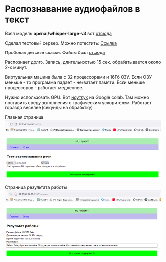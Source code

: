 # Распознавание аудиофайлов в текст

Взял модель **openai/whisper-large-v3** вот [отсюда](https://huggingface.co/openai/whisper-large-v3)

Сделал тестовый сервер. Можно потестить: [Ссылка](http://92.255.234.30:55555/)

Пробовал детские сказки. Файлы брал [отсюда](https://papaskazki.ru/Barto.php)

Распознает долго. Запись, длительностью 15 сек. обрабатывается около 2-х минут.

Виртуальная машина была с 32 процессорами и 16Гб ОЗУ. Если ОЗУ меньше - то программа падает - нехватает памяти. Если меньше процессоров - работает медленнее.

Нужно использовать GPU. Вот [ноутбук](https://colab.research.google.com/drive/1KTqd3b3usoVtBh2ko3N7OPSzdFstkuRl?usp=sharing) на Google colab. Там можно поставить среду выполнения с графическим ускорителем. Работает гораздо веселее (секунды на обработку)  

Главная страница
![screen1.png](screen1.png)

Страница результата работы
![screen2.png](screen2.png)
